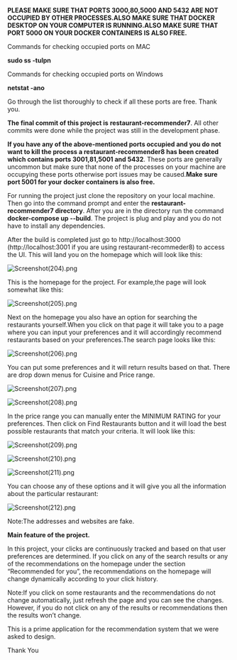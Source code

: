 **PLEASE MAKE SURE THAT PORTS 3000,80,5000 AND 5432 ARE NOT OCCUPIED BY OTHER PROCESSES.ALSO MAKE SURE THAT DOCKER DESKTOP ON YOUR COMPUTER IS RUNNING.ALSO MAKE SURE THAT PORT 5000 ON YOUR DOCKER CONTAINERS IS ALSO FREE.**

Commands for checking occupied ports on MAC

**sudo ss -tulpn** 

Commands for checking occupied ports on Windows

**netstat -ano**

Go through the list thoroughly to check if all these ports are free. Thank you.

**The final commit of this project is** **restaurant-recommender7**. All other commits were done while the project was still in the development phase.

**If you have any of the above-mentioned ports occupied and you do not want to kill the process a restaurant-recommender8 has been created which contains ports 3001,81,5001 and 5432**. These ports are generally uncommon but make sure that none of the processes on your machine are occupying these ports otherwise port issues may be caused.**Make sure port 5001 for your docker containers is also free.**

For running the project just clone the repository on your local machine. Then go into the command prompt and enter the **restaurant-recommender7 directory**. After you are in the directory run the command **docker-compose up --build**.  The project is plug and play and you do not have to install any dependencies. 

After the build is completed just go to http://localhost:3000 (http://localhost:3001 if you are using restaurant-recommeder8) to access the UI. This will land you on the homepage which will look like this:

![Screenshot(204).png](https://github.com/Greyshm-Kumar/JTP_proj/blob/main/JTP_Screenshots/Screenshot%20(204).png?raw=true)

This is the homepage for the project. For example,the page will look somewhat like this:

![Screenshot(205).png](https://github.com/Greyshm-Kumar/JTP_proj/blob/main/JTP_Screenshots/Screenshot%20(205).png?raw=true)

Next on the homepage you also have an option for searching the restaurants yourself.When you click on that page it will take you to a page where you can input your preferences and it will accordingly recommend restaurants based on your preferences.The search page looks like this:

![Screenshot(206).png](https://github.com/Greyshm-Kumar/JTP_proj/blob/main/JTP_Screenshots/Screenshot%20(206).png?raw=true)

You can put some preferences and it will return results based on that. There are drop down menus for Cuisine and Price range.

![Screenshot(207).png](https://github.com/Greyshm-Kumar/JTP_proj/blob/main/JTP_Screenshots/Screenshot%20(207).png?raw=true)

![Screenshot(208).png](https://github.com/Greyshm-Kumar/JTP_proj/blob/main/JTP_Screenshots/Screenshot%20(208).png?raw=true)


In the price range you can manually enter the MINIMUM RATING for your preferences. Then click on Find Restaurants button and it will load the best possible restaurants that match your criteria. It will look like this:



![Screenshot(209).png](https://github.com/Greyshm-Kumar/JTP_proj/blob/main/JTP_Screenshots/Screenshot%20(209).png?raw=true)

![Screenshot(210).png](https://github.com/Greyshm-Kumar/JTP_proj/blob/main/JTP_Screenshots/Screenshot%20(210).png?raw=true)

![Screenshot(211).png](https://github.com/Greyshm-Kumar/JTP_proj/blob/main/JTP_Screenshots/Screenshot%20(211).png?raw=true)

You can choose any of these options and it will give you all the information about the particular restaurant:


![Screenshot(212).png](https://github.com/Greyshm-Kumar/JTP_proj/blob/main/JTP_Screenshots/Screenshot%20(212).png?raw=true)


Note:The addresses and websites are fake.


**Main feature of the project.**

In this project, your clicks are continuously tracked and based on that user preferences are determined. If you click on any of the search results or any of the recommendations on the homepage under the section “Recommended for you”, the recommendations on the homepage will change dynamically according to your click history. 

Note:If you click on some restaurants and the recommendations do not change automatically, just refresh the page and you can see the changes. However, if you do not click on any of the results or recommendations then the results won’t change.

This is a prime application for the recommendation system that we were asked to design.

Thank You
